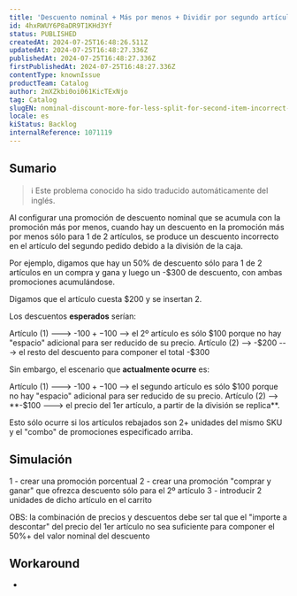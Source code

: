 ```yaml
---
title: 'Descuento nominal + Más por menos + Dividir por segundo artículo --> descuento incorrecto'
id: 4hxRWUY6P8aDR9T1KHd3Yf
status: PUBLISHED
createdAt: 2024-07-25T16:48:26.511Z
updatedAt: 2024-07-25T16:48:27.336Z
publishedAt: 2024-07-25T16:48:27.336Z
firstPublishedAt: 2024-07-25T16:48:27.336Z
contentType: knownIssue
productTeam: Catalog
author: 2mXZkbi0oi061KicTExNjo
tag: Catalog
slugEN: nominal-discount-more-for-less-split-for-second-item-incorrect-discount
locale: es
kiStatus: Backlog
internalReference: 1071119
---
```


## Sumario

>ℹ️ Este problema conocido ha sido traducido automáticamente del inglés.


Al configurar una promoción de descuento nominal que se acumula con la promoción más por menos, cuando hay un descuento en la promoción más por menos sólo para 1 de 2 artículos, se produce un descuento incorrecto en el artículo del segundo pedido debido a la división de la caja.

Por ejemplo, digamos que hay un 50% de descuento sólo para 1 de 2 artículos en un compra y gana y luego un -$300 de descuento, con ambas promociones acumulándose.

Digamos que el artículo cuesta $200 y se insertan 2.

Los descuentos **esperados** serían:

Artículo (1) ---> -$100 + -$100 --> el 2º artículo es sólo $100 porque no hay "espacio" adicional para ser reducido de su precio.
Artículo (2) --> -$200 ---> el resto del descuento para componer el total -$300

Sin embargo, el escenario que **actualmente ocurre** es:

Artículo (1) ---> -$100 + -$100 --> el segundo artículo es sólo $100 porque no hay "espacio" adicional para ser reducido de su precio.
Artículo (2) --> **-$100 ---> el precio del 1er artículo, a partir de la división se replica**.

Esto sólo ocurre si los artículos rebajados son 2+ unidades del mismo SKU y el "combo" de promociones especificado arriba.


##

## Simulación


1 - crear una promoción porcentual
2 - crear una promoción "comprar y ganar" que ofrezca descuento sólo para el 2º artículo
3 - introducir 2 unidades de dicho artículo en el carrito

OBS: la combinación de precios y descuentos debe ser tal que el "importe a descontar" del precio del 1er artículo no sea suficiente para componer el 50%+ del valor nominal del descuento



## Workaround


-






